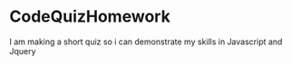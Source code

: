 # CodeQuizHomework
I am making a short quiz so i can demonstrate my skills in Javascript and Jquery
